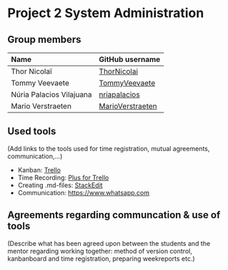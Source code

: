 # Project 2 System Administration

## Group members

| Name     | GitHub username                   |
| :---     | :---                                    |
| Thor Nicolaï | [ThorNicolai](https://github.com/ThorNicolai) |
| Tommy Veevaete | [TommyVeevaete](https://github.com/TommyVeevaete) |
| Núria Palacios Vilajuana | [nriapalacios](https://github.com/nriapalacios) |
| Mario Verstraeten | [MarioVerstraeten](https://github.com/MarioVerstraeten) |

## Used tools
(Add links to the tools used for time registration, mutual agreements, communication,...)

* Kanban: [Trello](https://trello.com/b/xfqoV4Ol/p2ops-io1)
* Time Recording: [Plus for Trello](https://chrome.google.com/webstore/detail/plus-for-trello-time-trac/gjjpophepkbhejnglcmkdnncmaanojkf?hl=nl)
* Creating .md-files: [StackEdit](https://stackedit.io/app)
* Communication: <https://www.whatsapp.com>


## Agreements regarding communcation & use of tools
(Describe what has been agreed upon between the students and the mentor regarding working together: method of version control, kanbanboard and time registration, preparing weekreports etc.)
